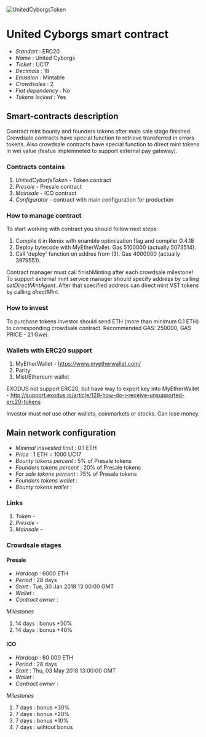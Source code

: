 ![UnitedCyborgsToken](logo.png "UnitedCyborgsToken")

# United Cyborgs smart contract

* _Standart_        : ERC20
* _Name_            : United Cyborgs
* _Ticket_          : UC17
* _Decimals_        : 18
* _Emission_        : Mintable
* _Crowdsales_      : 2
* _Fiat dependency_ : No
* _Tokens locked_   : Yes

## Smart-contracts description

Contract mint bounty and founders tokens after main sale stage finished. 
Crowdsale contracts have special function to retrieve transferred in errors tokens.
Also crowdsale contracts have special function to direct mint tokens in wei value (featue implemneted to support external pay gateway).

### Contracts contains
1. _UnitedCyborfsToken_ - Token contract
2. _Presale_ - Presale contract
3. _Mainsale_ - ICO contract
4. _Configurator_ - contract with main configuration for production

### How to manage contract
To start working with contract you should follow next steps:
1. Compile it in Remix with enamble optimization flag and compiler 0.4.18
2. Deploy bytecode with MyEtherWallet. Gas 5100000 (actually 5073514).
3. Call 'deploy' function on addres from (3). Gas 4000000 (actually 3979551). 

Contract manager must call finishMinting after each crowdsale milestone!
To support external mint service manager should specify address by calling _setDirectMintAgent_. After that specified address can direct mint VST tokens by calling _directMint_.

### How to invest
To purchase tokens investor should send ETH (more than minimum 0.1 ETH) to corresponding crowdsale contract.
Recommended GAS: 250000, GAS PRICE - 21 Gwei.

### Wallets with ERC20 support
1. MyEtherWallet - https://www.myetherwallet.com/
2. Parity 
3. Mist/Ethereum wallet

EXODUS not support ERC20, but have way to export key into MyEtherWallet - http://support.exodus.io/article/128-how-do-i-receive-unsupported-erc20-tokens

Investor must not use other wallets, coinmarkets or stocks. Can lose money.

## Main network configuration

* _Minimal insvested limit_     : 0.1 ETH
* _Price_                       : 1 ETH = 1000 UC17
* _Bounty tokens percent_       : 5% of Presale tokens
* _Founders tokens percent_     : 20% of Presale tokens
* _For sale tokens percent_     : 75% of Presale tokens
* _Founders tokens wallet_      :  
* _Bounty tokens wallet_        : 

### Links
1. _Token_ -
2. _Presale_ -
3. _Mainsale_ -

### Crowdsale stages

#### Presale
* _Hardcap_                    : 6000 ETH
* _Period_                     : 28 days 
* _Start_                      : Tue, 30 Jan 2018 13:00:00 GMT
* _Wallet_                     : 
* _Contract owner_             : 

_Milestones_
1. 14 days                     : bonus +50% 
2. 14 days                     : bonus +40% 

#### ICO
* _Hardcap_                    : 60 000 ETH
* _Period_                     : 28 days
* _Start_                      : Thu, 03 May 2018 13:00:00 GMT
* _Wallet_                     : 
* _Contract owner_             : 

_Milestones_
1. 7 days                      : bonus +30% 
2. 7 days                      : bonus +20% 
3. 7 days                      : bonus +10% 
4. 7 days                      : wihtout bonus
